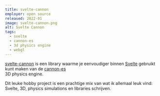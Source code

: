 ```yaml
---
title: svelte-cannon
employer: open source
released: 2022-01
image: svelte-cannon.png
alt: Svelte Cannon
tags:
  - svelte
  - cannon-es
  - 3d physics engine
  - webgl
---
```


[svelte-cannon](https://svelte-cannon.bfanger.nl/) is een library waarme je eenvoudiger binnen [Svelte](https://svelte.dev/) gebruikt kunt maken van de [cannon-es](https://pmndrs.github.io/cannon-es/)  
3D physics engine.

Dit leuke hobby project is een prachtige mix van wat ik allemaal leuk vind: Svelte, 3D, physics simulations en libraries schrijven.
